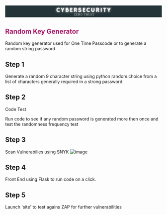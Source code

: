 ![banner](cyb.png)

<h2 style='color:rgb(167, 22, 102)'> Random Key Generator</h2>
Random key generator used for One Time Passcode or to generate a random string password.

## Step 1
Generate a random 9 character string using python random.choice from a list of characters generally required in a strong password.

## Step 2
Code Test

Run code to see if any random password is generated more then once and test the randomness frequency test

## Step 3
Scan Vulnerabilies using SNYK
![image](https://github.com/Nolene-Human/s_random_key/assets/108449986/b11b23a3-090a-47e5-9b96-e2a596ebc70d)

## Step 4
Front End using Flask to run code on a click.

## Step 5
Launch 'site' to test agains ZAP for further vulnerabilities


